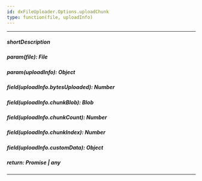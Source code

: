 ```yaml
---
id: dxFileUploader.Options.uploadChunk
type: function(file, uploadInfo)
---
```

---
##### shortDescription
<!-- Description goes here -->

##### param(file): File
<!-- Description goes here -->

##### param(uploadInfo): Object
<!-- Description goes here -->

##### field(uploadInfo.bytesUploaded): Number
<!-- Description goes here -->

##### field(uploadInfo.chunkBlob): Blob
<!-- Description goes here -->

##### field(uploadInfo.chunkCount): Number
<!-- Description goes here -->

##### field(uploadInfo.chunkIndex): Number
<!-- Description goes here -->

##### field(uploadInfo.customData): Object
<!-- Description goes here -->

##### return: Promise<any> | any
<!-- Description goes here -->

---
<!-- Description goes here -->